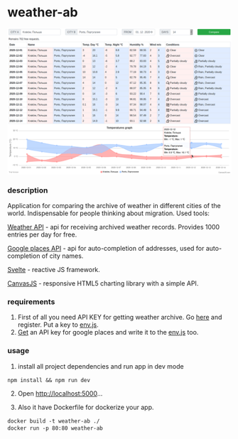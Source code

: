 # weather-ab
![](https://github.com/ganochenkodg/weather-ab/blob/main/screenshot.png)

### description
Application for comparing the archive of weather in different cities of the world. Indispensable for people thinking about migration.
Used tools:

[Weather API](https://www.visualcrossing.com/weather-api) - api for receiving archived weather records. Provides 1000 entries per day for free.

[Google places API](https://developers.google.com/places/web-service/overview) - api for auto-completion of addresses, used for auto-completion of city names.

[Svelte](https://svelte.dev/) - reactive JS framework.

[CanvasJS](https://canvasjs.com/) - responsive HTML5 charting library with a simple API.

### requirements

1. First of all you need API KEY for getting weather archive. Go [here](https://www.visualcrossing.com/weather/weather-data-services) and register. Put a key to [env.js](https://github.com/ganochenkodg/weather-ab/blob/main/src/env.js).
2. [Get](https://developers.google.com/maps/premium/apikey/places-apikey) an API key for google places and write it to the [env.js](https://github.com/ganochenkodg/weather-ab/blob/main/src/env.js) too.

### usage

1. install all project dependencies and run app in dev mode

```
npm install && npm run dev
```
2. Open [http://localhost:5000](http://localhost:5000)...

3. Also it have Dockerfile for dockerize your app.

```
docker build -t weather-ab ./
docker run -p 80:80 weather-ab
```
